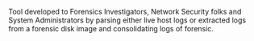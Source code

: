 Tool developed to Forensics Investigators, Network Security folks and System Administrators by parsing either live host logs or extracted logs from a forensic disk image and consolidating logs of forensic.
